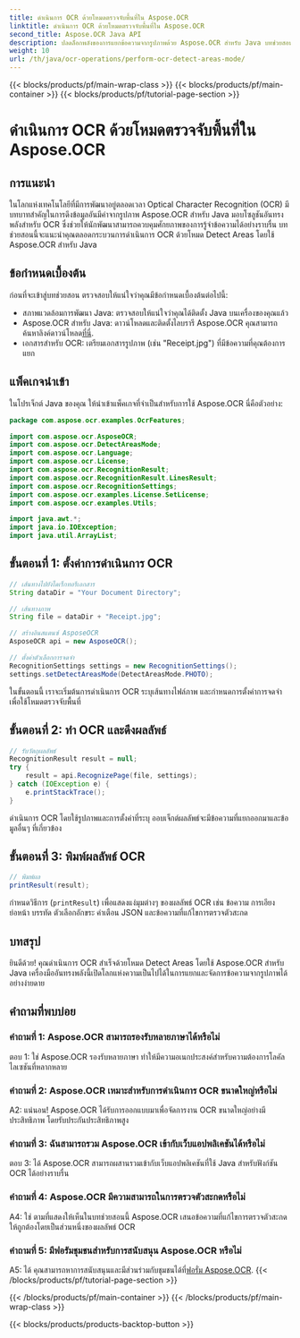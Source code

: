 ```yaml
---
title: ดำเนินการ OCR ด้วยโหมดตรวจจับพื้นที่ใน Aspose.OCR
linktitle: ดำเนินการ OCR ด้วยโหมดตรวจจับพื้นที่ใน Aspose.OCR
second_title: Aspose.OCR Java API
description: ปลดล็อกพลังของการแยกข้อความจากรูปภาพด้วย Aspose.OCR สำหรับ Java บทช่วยสอนที่ครอบคลุมเกี่ยวกับ OCR พร้อมโหมดตรวจจับพื้นที่
weight: 10
url: /th/java/ocr-operations/perform-ocr-detect-areas-mode/
---
```


{{< blocks/products/pf/main-wrap-class >}}
{{< blocks/products/pf/main-container >}}
{{< blocks/products/pf/tutorial-page-section >}}

# ดำเนินการ OCR ด้วยโหมดตรวจจับพื้นที่ใน Aspose.OCR

## การแนะนำ

ในโลกแห่งเทคโนโลยีที่มีการพัฒนาอยู่ตลอดเวลา Optical Character Recognition (OCR) มีบทบาทสำคัญในการดึงข้อมูลอันมีค่าจากรูปภาพ Aspose.OCR สำหรับ Java มอบโซลูชันอันทรงพลังสำหรับ OCR ซึ่งช่วยให้นักพัฒนาสามารถควบคุมศักยภาพของการรู้จำข้อความได้อย่างราบรื่น บทช่วยสอนนี้จะแนะนำคุณตลอดกระบวนการดำเนินการ OCR ด้วยโหมด Detect Areas โดยใช้ Aspose.OCR สำหรับ Java

## ข้อกำหนดเบื้องต้น

ก่อนที่จะเข้าสู่บทช่วยสอน ตรวจสอบให้แน่ใจว่าคุณมีข้อกำหนดเบื้องต้นต่อไปนี้:

- สภาพแวดล้อมการพัฒนา Java: ตรวจสอบให้แน่ใจว่าคุณได้ติดตั้ง Java บนเครื่องของคุณแล้ว
-  Aspose.OCR สำหรับ Java: ดาวน์โหลดและติดตั้งไลบรารี Aspose.OCR คุณสามารถค้นหาลิงค์ดาวน์โหลด[ที่นี่](https://releases.aspose.com/ocr/java/).
- เอกสารสำหรับ OCR: เตรียมเอกสารรูปภาพ (เช่น "Receipt.jpg") ที่มีข้อความที่คุณต้องการแยก

## แพ็คเกจนำเข้า

ในโปรเจ็กต์ Java ของคุณ ให้นำเข้าแพ็คเกจที่จำเป็นสำหรับการใช้ Aspose.OCR นี่คือตัวอย่าง:

```java
package com.aspose.ocr.examples.OcrFeatures;

import com.aspose.ocr.AsposeOCR;
import com.aspose.ocr.DetectAreasMode;
import com.aspose.ocr.Language;
import com.aspose.ocr.License;
import com.aspose.ocr.RecognitionResult;
import com.aspose.ocr.RecognitionResult.LinesResult;
import com.aspose.ocr.RecognitionSettings;
import com.aspose.ocr.examples.License.SetLicense;
import com.aspose.ocr.examples.Utils;

import java.awt.*;
import java.io.IOException;
import java.util.ArrayList;
```

## ขั้นตอนที่ 1: ตั้งค่าการดำเนินการ OCR

```java
// เส้นทางไปยังไดเร็กทอรีเอกสาร
String dataDir = "Your Document Directory";

// เส้นทางภาพ
String file = dataDir + "Receipt.jpg";

// สร้างอินสแตนซ์ AsposeOCR
AsposeOCR api = new AsposeOCR();

// ตั้งค่าตัวเลือกการจดจำ
RecognitionSettings settings = new RecognitionSettings();
settings.setDetectAreasMode(DetectAreasMode.PHOTO);
```

ในขั้นตอนนี้ เราจะเริ่มต้นการดำเนินการ OCR ระบุเส้นทางไฟล์ภาพ และกำหนดการตั้งค่าการจดจำเพื่อใช้โหมดตรวจจับพื้นที่

## ขั้นตอนที่ 2: ทำ OCR และดึงผลลัพธ์

```java
// รับวัตถุผลลัพธ์
RecognitionResult result = null;
try {
    result = api.RecognizePage(file, settings);
} catch (IOException e) {
    e.printStackTrace();
}
```

ดำเนินการ OCR โดยใช้รูปภาพและการตั้งค่าที่ระบุ ออบเจ็กต์ผลลัพธ์จะมีข้อความที่แยกออกมาและข้อมูลอื่นๆ ที่เกี่ยวข้อง

## ขั้นตอนที่ 3: พิมพ์ผลลัพธ์ OCR

```java
// พิมพ์ผล
printResult(result);
```

กำหนดวิธีการ (`printResult`) เพื่อแสดงแง่มุมต่างๆ ของผลลัพธ์ OCR เช่น ข้อความ การเอียง ย่อหน้า บรรทัด ตัวเลือกอักขระ คำเตือน JSON และข้อความที่แก้ไขการตรวจตัวสะกด

## บทสรุป

ยินดีด้วย! คุณดำเนินการ OCR สำเร็จด้วยโหมด Detect Areas โดยใช้ Aspose.OCR สำหรับ Java เครื่องมืออันทรงพลังนี้เปิดโลกแห่งความเป็นไปได้ในการแยกและจัดการข้อความจากรูปภาพได้อย่างง่ายดาย

## คำถามที่พบบ่อย

### คำถามที่ 1: Aspose.OCR สามารถรองรับหลายภาษาได้หรือไม่

ตอบ 1: ใช่ Aspose.OCR รองรับหลายภาษา ทำให้มีความอเนกประสงค์สำหรับความต้องการโลคัลไลเซชันที่หลากหลาย

### คำถามที่ 2: Aspose.OCR เหมาะสำหรับการดำเนินการ OCR ขนาดใหญ่หรือไม่

A2: แน่นอน! Aspose.OCR ได้รับการออกแบบมาเพื่อจัดการงาน OCR ขนาดใหญ่อย่างมีประสิทธิภาพ โดยรับประกันประสิทธิภาพสูง

### คำถามที่ 3: ฉันสามารถรวม Aspose.OCR เข้ากับเว็บแอปพลิเคชันได้หรือไม่

ตอบ 3: ได้ Aspose.OCR สามารถผสานรวมเข้ากับเว็บแอปพลิเคชันที่ใช้ Java สำหรับฟังก์ชัน OCR ได้อย่างราบรื่น

### คำถามที่ 4: Aspose.OCR มีความสามารถในการตรวจตัวสะกดหรือไม่

A4: ใช่ ตามที่แสดงให้เห็นในบทช่วยสอนนี้ Aspose.OCR เสนอข้อความที่แก้ไขการตรวจตัวสะกดให้ถูกต้องโดยเป็นส่วนหนึ่งของผลลัพธ์ OCR

### คำถามที่ 5: มีฟอรัมชุมชนสำหรับการสนับสนุน Aspose.OCR หรือไม่

 A5: ได้ คุณสามารถหาการสนับสนุนและมีส่วนร่วมกับชุมชนได้ที่[ฟอรั่ม Aspose.OCR](https://forum.aspose.com/c/ocr/16).
{{< /blocks/products/pf/tutorial-page-section >}}

{{< /blocks/products/pf/main-container >}}
{{< /blocks/products/pf/main-wrap-class >}}

{{< blocks/products/products-backtop-button >}}
